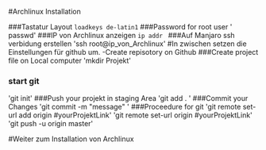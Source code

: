 #Archlinux Installation

###Tastatur Layout
` loadkeys de-latin1 `
###Password for root user
' passwd'
###IP von Archlinux anzeigen
`ip addr `
###Auf Manjaro ssh verbidung erstellen
'ssh root@ip_von_Archlinux'
#In zwischen setzen die Einstellungen für github um.
-Create repisotory on Github
###Create project file on Local computer
'mkdir Projekt' 
### start git
'git init'
###Push your projekt in staging Area
'git add . '
###Commit your Changes
'git commit -m "message" '
###Proceedure for git
'git remote set-url add origin #yourProjektLink'
'git remote set-url origin #yourProjektLink'
'git push -u origin master'

#Weiter zum Installation von Archlinux 
